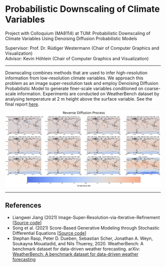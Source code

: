 # Probabilistic Downscaling of Climate Variables

Project with Colloquium (MA8114)  at TUM: Probabilistic Downscaling of Climate Variables Using Denoising Diffusion Probabilistic Models

Supervisor: Prof. Dr. Rüdiger Westermann (Chair of Computer Graphics and Visualization)\
Advisor: Kevin Höhlein (Chair of Computer Graphics and Visualization)

---

Downscaling combines methods that are used to infer high-resolution information from 
low-resolution climate variables. We approach this problem as an image super-resolution 
task and employ Denoising Diffusion Probabilistic Model to generate finer-scale variables 
conditioned on coarse-scale information. Experiments are conducted on WeatherBench dataset 
by analysing temperature at 2 m height above the surface variable. See the final report [here](https://github.com/davitpapikyan/Probabilistic-Downscaling-of-Climate-Variables/blob/main/report.pdf).

![](results/reverse_diffusion_steps.jpg?raw=true)

---

## References

- Liangwei Jiang (2021) Image-Super-Resolution-via-Iterative-Refinement [[Source code](https://github.com/Janspiry/Image-Super-Resolution-via-Iterative-Refinement#readme)]
- Song et al. (2021) Score-Based Generative Modeling through Stochastic Differential Equations [[Source code](https://github.com/yang-song/score_sde_pytorch)]
- Stephan Rasp, Peter D. Dueben, Sebastian Scher, Jonathan A. Weyn, Soukayna Mouatadid, and Nils Thuerey, 2020. WeatherBench: A benchmark dataset for data-driven weather forecasting. arXiv: [WeatherBench: A benchmark dataset for data-driven weather forecasting
](https://arxiv.org/abs/2002.00469)
